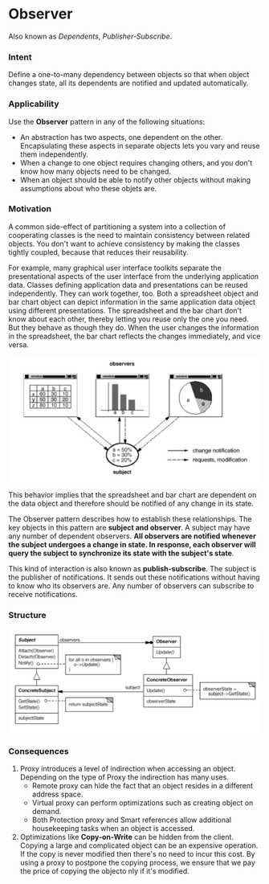 # Observer

Also known as _Dependents_, _Publisher-Subscribe_.

### Intent

Define a one-to-many dependency between objects so that when object changes state, all its dependents are notified and updated automatically.

### Applicability

Use the __Observer__ pattern in any of the following situations:
* An abstraction has two aspects, one dependent on the other. Encapsulating these aspects in separate objects lets you vary and reuse them independently.
* When a change to one object requires changing others, and you don't know how many objects need to be changed.
* When an object should be able to notify other objects without making assumptions about who these objets are.

### Motivation

A common side-effect of partitioning a system into a collection of cooperating classes is the need to maintain consistency between related objects. You don't want to achieve consistency by making the classes tightly coupled, because that reduces their reusability.

For example, many graphical user interface toolkits separate the presentational aspects of the user interface from the underlying application data. Classes defining application data and presentations can be reused independently. They can work together, too. Both a spreadsheet object and bar chart object can depict information in the same application data object using different presentations. The spreadsheet and the bar chart don't know about each other, thereby letting you reuse only the one you need. But they behave as though they do. When the user changes the information in the spreadsheet, the bar chart reflects the changes immediately, and vice versa. 
 
![observer example](./observer-example.png)

This behavior implies that the spreadsheet and bar chart are dependent on the data object and therefore should be notified of any change in its state.

The Observer pattern describes how to establish these relationships. The key objects in this pattern are __subject and observer__. A subject may have any number of dependent observers. __All observers are notified whenever the subject undergoes a change in state. In response, each observer will query the subject to synchronize its state with the subject's state__.

This kind of interaction is also known as __publish-subscribe__. The subject is the publisher of notifications. It sends out these notifications without having to know who its observers are. Any number of observers can subscribe to receive notifications. 

### Structure

![observer structure](./observer-structure.png)

### Consequences

1. Proxy introduces a level of indirection when accessing an object. Depending on the type of Proxy the indirection has many uses.
    * Remote proxy can hide the fact that an object resides in a different address space.
    * Virtual proxy can perform optimizations such as creating object on demand.
    * Both Protection proxy and Smart references allow additional housekeeping tasks when an object is accessed.
2. Optimizations like __Copy-on-Write__ can be hidden from the client. Copying a large and complicated object can be an expensive operation. If the copy is never modified then there's no need to incur this cost. By using a proxy to postpone the copying process, we ensure that we pay the price of copying the objecto nly if it's modified.